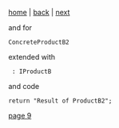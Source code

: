 [home](./page01.md) | [back](./page07.md) | [next](./page09.md)

and for
```
ConcreteProductB2
```
extended with
```
 : IProductB
```
and code
```
return "Result of ProductB2";
```


[page 9](./page09.md)
